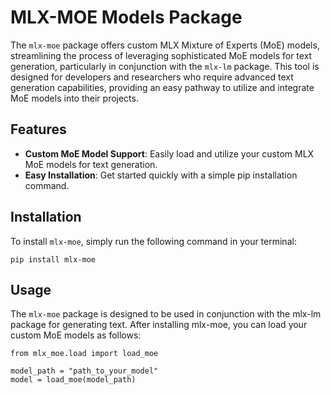 # MLX-MOE Models Package

The `mlx-moe` package offers custom MLX Mixture of Experts (MoE) models, streamlining the process of leveraging sophisticated MoE models for text generation, particularly in conjunction with the `mlx-lm` package. This tool is designed for developers and researchers who require advanced text generation capabilities, providing an easy pathway to utilize and integrate MoE models into their projects.

## Features

- **Custom MoE Model Support**: Easily load and utilize your custom MLX MoE models for text generation.
- **Easy Installation**: Get started quickly with a simple pip installation command.

## Installation

To install `mlx-moe`, simply run the following command in your terminal:

```shell
pip install mlx-moe
```

## Usage

The `mlx-moe` package is designed to be used in conjunction with the mlx-lm package for generating text. After installing mlx-moe, you can load your custom MoE models as follows:
```
from mlx_moe.load import load_moe

model_path = "path_to_your_model"
model = load_moe(model_path)
```